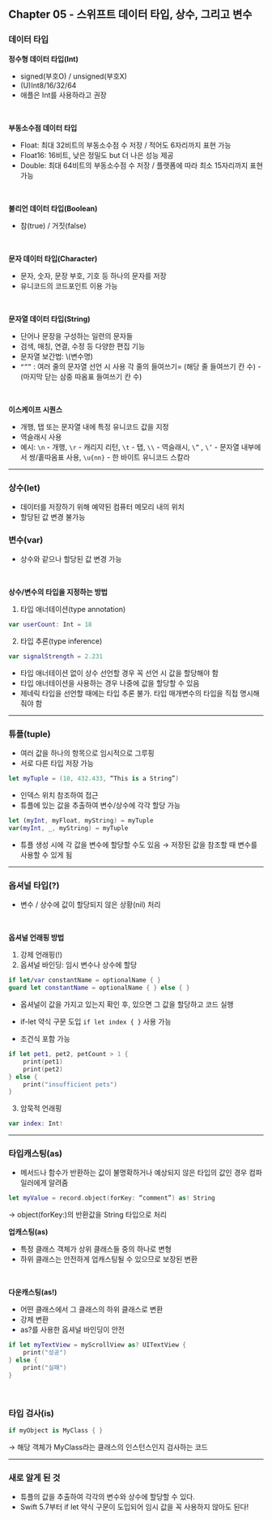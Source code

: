 ## Chapter 05 -  스위프트 데이터 타입, 상수, 그리고 변수
### 데이터 타입

**정수형 데이터 타입(Int)**
- signed(부호O) / unsigned(부호X)
- (U)Int8/16/32/64
- 애플은 Int를 사용하라고 권장

</br>

**부동소수점 데이터 타입**
- Float: 최대 32비트의 부동소수점 수 저장 / 적어도 6자리까지 표현 가능
- Float16: 16비트, 낮은 정밀도 but  더 나은 성능 제공
- Double: 최대 64비트의 부동소수점 수 저장 / 플랫폼에 따라 최소 15자리까지 표현 가능
</br>

**불리언 데이터 타입(Boolean)**
- 참(true) / 거짓(false)
</br>

**문자 데이터 타입(Character)**
- 문자, 숫자, 문장 부호, 기호 등 하나의 문자를 저장
- 유니코드의 코드포인트 이용 가능
</br>

**문자열 데이터 타입(String)**
- 단어나 문장을 구성하는 일련의 문자들
- 검색, 매칭, 연결, 수정 등 다양한 편집 기능
- 문자열 보간법: \\(변수명)
- `“””` : 여러 줄의 문자열 선언 시 사용
각 줄의 들여쓰기= (해당 줄 들여쓰기 칸 수) - (마지막 닫는 삼중 따옴표 들여쓰기 칸 수)
</br>

**이스케이프 시퀀스**
- 개행, 탭 또는 문자열 내에 특정 유니코드 값을 지정
- 역슬래시 사용
- 예시:
`\n` - 개행, 
`\r` - 캐리지 리턴, 
`\t` - 탭, 
`\\` - 역슬래시, 
`\”` , `\’` - 문자열 내부에서 쌍/홑따옴표 사용, 
`\u{nn}` - 한 바이트 유니코드 스칼라



---

### 상수(let)
- 데이터를 저장하기 위해 예약된 컴퓨터 메모리 내의 위치
- 할당된 값 변경 불가능


### 변수(var)
- 상수와 같으나 할당된 값 변경 가능

</br>

**상수/변수의 타입을 지정하는 방법**
1. 타입 애너테이션(type annotation)
```swift
var userCount: Int = 18
```
2. 타입 추론(type inference)
```swift
var signalStrength = 2.231
```
- 타입 애너테이션 없이 상수 선언할 경우 꼭 선언 시 값을 할당해야 함
- 타입 애너테이션을 사용하는 경우 나중에 값을 할당할 수 있음
- 제네릭 타입을 선언할 때에는 타입 추론 불가. 타입 매개변수의 타입을 직접 명시해줘야 함


---

### 튜플(tuple)

- 여러 값을 하나의 항목으로 임시적으로 그루핑
- 서로 다른 타입 저장 가능

```swift
let myTuple = (10, 432.433, “This is a String”)
```

- 인덱스 위치 참조하여 접근
- 튜플에 있는 값을 추출하여 변수/상수에 각각 할당 가능
```swift
let (myInt, myFloat, myString) = myTuple
var(myInt, _, myString) = myTuple
```
- 튜플 생성 시에 각 값을 변수에 할당할 수도 있음 → 저장된 값을 참조할 때 변수를 사용할 수 있게 됨


---


### 옵셔널 타입(?)
- 변수 / 상수에 값이 할당되지 않은 상황(nil) 처리
</br>

**옵셔널 언래핑 방법**
1. 강제 언래핑(!)
2. 옵셔널 바인딩: 임시 변수나 상수에 할당
```swift
if let/var constantName = optionalName { }
guard let constantName = optionalName { } else { }
```
- 옵셔널이 값을 가지고 있는지 확인 후, 있으면 그 값을 할당하고 코드 실행

* if-let 약식 구문 도입
`if let index { }` 사용 가능

- 조건식 포함 가능

```swift
if let pet1, pet2, petCount > 1 {
    print(pet1)
    print(pet2)
} else {
    print("insufficient pets")
}
```

3. 암묵적 언래핑
```swift
var index: Int!
```



---

### 타입캐스팅(as)

- 메서드나 함수가 반환하는 값이 불명확하거나 예상되지 않은 타입의 값인 경우 컴파일러에게 알려줌

```swift
let myValue = record.object(forKey: “comment”) as! String
```

→ object(forKey:)의 반환값을 String 타입으로 처리
</br>

**업캐스팅(as)**
- 특정 클래스 객체가 상위 클래스들 중의 하나로 변형
- 하위 클래스는 안전하게 업캐스팅될 수 있으므로 보장된 변환
</br>

**다운캐스팅(as!)**
- 어떤 클래스에서 그 클래스의 하위 클래스로 변환
- 강제 변환
- as?를 사용한 옵셔널 바인딩이 안전

```swift
if let myTextView = myScrollView as? UITextView {
    print("성공")
} else {
    print("실패")
}
```
  
</br>

### 타입 검사(is)
```swift
if myObject is MyClass { }
```

→ 해당 객체가 MyClass라는 클래스의 인스턴스인지 검사하는 코드


---
### 새로 알게 된 것
- 튜플의 값을 추출하여 각각의 변수와 상수에 할당할 수 있다.
- Swift 5.7부터 if let 약식 구문이 도입되어 임시 값을 꼭 사용하지 않아도 된다!
